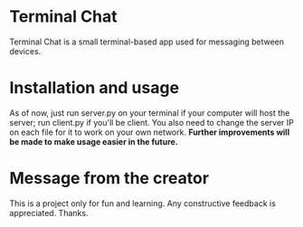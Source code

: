 # Terminal Chat
Terminal Chat is a small terminal-based app used for messaging between devices.

# Installation and usage
As of now, just run server.py on your terminal if your computer will host the server; run client.py if you'll be client. You also need to change the server IP on each file for it to work on your own network. **Further improvements will be made to make usage easier in the future.**

# Message from the creator
This is a project only for fun and learning. Any constructive feedback is appreciated. Thanks. 